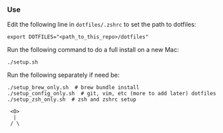 ### Use

Edit the following line in `dotfiles/.zshrc` to set the path to dotfiles:
```
export DOTFILES="<path_to_this_repo>/dotfiles"
```

Run the following command to do a full install on a new Mac:
```
./setup.sh
```

Run the following separately if need be:
```
./setup_brew_only.sh  # brew bundle install
./setup_config_only.sh  # git, vim, etc (more to add later) dotfiles
./setup_zsh_only.sh  # zsh and zshrc setup
```

```
 <O>
  |
 / \
```
